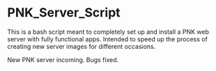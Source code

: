 # PNK_Server_Script

This is a bash script meant to completely set up and install a PNK web server with fully functional apps. Intended to speed up the process of creating new server images for different occasions.

New PNK server incoming. Bugs fixed.
